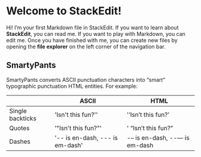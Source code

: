 # Welcome to StackEdit!

Hi! I’m your first Markdown file in StackEdit. If you want to learn about **StackEdit**, you can read me. If you want to play with Markdown, you can edit me. Once you have finished with me, you can create new files by opening the **file explorer** on the left corner of the navigation bar.

## SmartyPants

SmartyPants converts ASCII punctuation characters into “smart” typographic punctuation HTML entities. For example:

|                |ASCII	                          |HTML                         |
|----------------|--------------------------------|-----------------------------|
|Single backticks|'Isn't this fun?''              |'‘Isn’t this fun?’           |
|Quotes	         |'"Isn't this fun?"'             |'	“Isn’t this fun?”         |
|Dashes	         |'-- is en-dash, --- is em-dash' |-– is en-dash, --— is em-dash| 
